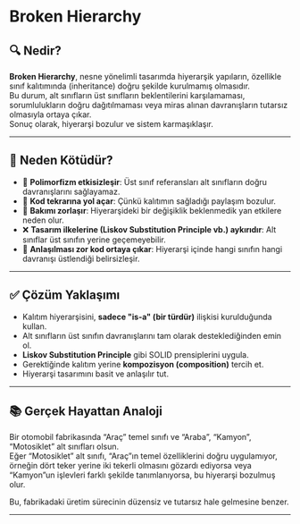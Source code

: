 # Broken Hierarchy

## 🔍 Nedir?

**Broken Hierarchy**, nesne yönelimli tasarımda hiyerarşik yapıların, özellikle sınıf kalıtımında (inheritance) doğru şekilde kurulmamış olmasıdır.  
Bu durum, alt sınıfların üst sınıfların beklentilerini karşılamaması, sorumlulukların doğru dağıtılmaması veya miras alınan davranışların tutarsız olmasıyla ortaya çıkar.  
Sonuç olarak, hiyerarşi bozulur ve sistem karmaşıklaşır.

---

## 🚫 Neden Kötüdür?

- 🔄 **Polimorfizm etkisizleşir**: Üst sınıf referansları alt sınıfların doğru davranışlarını sağlayamaz.
- 🧩 **Kod tekrarına yol açar**: Çünkü kalıtımın sağladığı paylaşım bozulur.
- 🔧 **Bakımı zorlaşır**: Hiyerarşideki bir değişiklik beklenmedik yan etkilere neden olur.
- ❌ **Tasarım ilkelerine (Liskov Substitution Principle vb.) aykırıdır**: Alt sınıflar üst sınıfın yerine geçemeyebilir.
- 🤯 **Anlaşılması zor kod ortaya çıkar**: Hiyerarşi içinde hangi sınıfın hangi davranışı üstlendiği belirsizleşir.

---

## ✅ Çözüm Yaklaşımı

- Kalıtım hiyerarşisini, **sadece "is-a" (bir türdür)** ilişkisi kurulduğunda kullan.
- Alt sınıfların üst sınıfın davranışlarını tam olarak desteklediğinden emin ol.
- **Liskov Substitution Principle** gibi SOLID prensiplerini uygula.
- Gerektiğinde kalıtım yerine **kompozisyon (composition)** tercih et.
- Hiyerarşi tasarımını basit ve anlaşılır tut.

---

## 📚 Gerçek Hayattan Analoji

Bir otomobil fabrikasında “Araç” temel sınıfı ve “Araba”, “Kamyon”, “Motosiklet” alt sınıfları olsun.  
Eğer “Motosiklet” alt sınıfı, “Araç”ın temel özelliklerini doğru uygulamıyor, örneğin dört teker yerine iki tekerli olmasını gözardı ediyorsa veya “Kamyon”un işlevleri farklı şekilde tanımlanıyorsa, bu hiyerarşi bozulmuş olur.

Bu, fabrikadaki üretim sürecinin düzensiz ve tutarsız hale gelmesine benzer.

---

